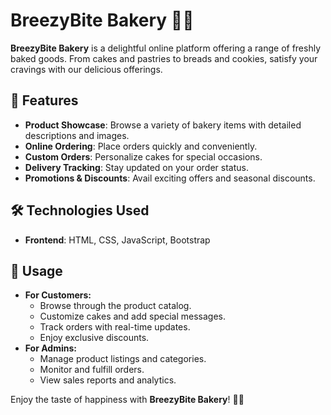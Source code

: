 # BreezyBite Bakery 🥐🍰

**BreezyBite Bakery** is a delightful online platform offering a range of freshly baked goods. From cakes and pastries to breads and cookies, satisfy your cravings with our delicious offerings.

## 🚀 Features
- **Product Showcase**: Browse a variety of bakery items with detailed descriptions and images.
- **Online Ordering**: Place orders quickly and conveniently.
- **Custom Orders**: Personalize cakes for special occasions.
- **Delivery Tracking**: Stay updated on your order status.
- **Promotions & Discounts**: Avail exciting offers and seasonal discounts.

## 🛠️ Technologies Used
- **Frontend**: HTML, CSS, JavaScript, Bootstrap

## 📖 Usage
- **For Customers:**
  - Browse through the product catalog.
  - Customize cakes and add special messages.
  - Track orders with real-time updates.
  - Enjoy exclusive discounts.
- **For Admins:**
  - Manage product listings and categories.
  - Monitor and fulfill orders.
  - View sales reports and analytics.



Enjoy the taste of happiness with **BreezyBite Bakery**! 🎂🍪

